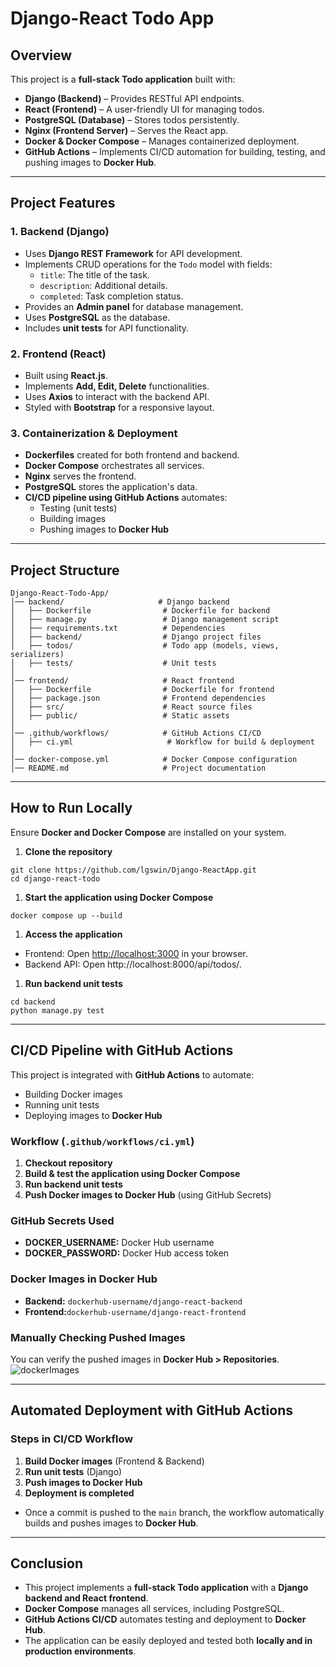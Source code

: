 # **Django-React Todo App**

## **Overview**

This project is a **full-stack Todo application** built with:

- **Django (Backend)** – Provides RESTful API endpoints.
- **React (Frontend)** – A user-friendly UI for managing todos.
- **PostgreSQL (Database)** – Stores todos persistently.
- **Nginx (Frontend Server)** – Serves the React app.
- **Docker & Docker Compose** – Manages containerized deployment.
- **GitHub Actions** – Implements CI/CD automation for building, testing, and pushing images to **Docker Hub**.

---

## **Project Features**

### **1. Backend (Django)**

- Uses **Django REST Framework** for API development.
- Implements CRUD operations for the `Todo` model with fields:
    - `title`: The title of the task.
    - `description`: Additional details.
    - `completed`: Task completion status.
- Provides an **Admin panel** for database management.
- Uses **PostgreSQL** as the database.
- Includes **unit tests** for API functionality.

### **2. Frontend (React)**

- Built using **React.js**.
- Implements **Add, Edit, Delete** functionalities.
- Uses **Axios** to interact with the backend API.
- Styled with **Bootstrap** for a responsive layout.

### **3. Containerization & Deployment**

- **Dockerfiles** created for both frontend and backend.
- **Docker Compose** orchestrates all services.
- **Nginx** serves the frontend.
- **PostgreSQL** stores the application's data.
- **CI/CD pipeline using GitHub Actions** automates:
    - Testing (unit tests)
    - Building images
    - Pushing images to **Docker Hub**

---

## **Project Structure**

```
Django-React-Todo-App/
│── backend/                     # Django backend
│   ├── Dockerfile                # Dockerfile for backend
│   ├── manage.py                 # Django management script
│   ├── requirements.txt          # Dependencies
│   ├── backend/                  # Django project files
│   ├── todos/                    # Todo app (models, views, serializers)
│   ├── tests/                    # Unit tests
│
│── frontend/                     # React frontend
│   ├── Dockerfile                # Dockerfile for frontend
│   ├── package.json              # Frontend dependencies
│   ├── src/                      # React source files
│   ├── public/                   # Static assets
│
│── .github/workflows/            # GitHub Actions CI/CD
│   ├── ci.yml                     # Workflow for build & deployment
│
│── docker-compose.yml            # Docker Compose configuration
│── README.md                     # Project documentation
```

---

## **How to Run Locally**

Ensure **Docker and Docker Compose** are installed on your system.

1. **Clone the repository**

```
git clone https://github.com/lgswin/Django-ReactApp.git
cd django-react-todo
```

1. **Start the application using Docker Compose**

```
docker compose up --build
```

1. **Access the application**
- Frontend: Open [http://localhost:3000](http://localhost:3000/) in your browser.
- Backend API: Open http://localhost:8000/api/todos/.
1. **Run backend unit tests**

```
cd backend
python manage.py test
```

---

## **CI/CD Pipeline with GitHub Actions**

This project is integrated with **GitHub Actions** to automate:

- Building Docker images
- Running unit tests
- Deploying images to **Docker Hub**

### **Workflow (`.github/workflows/ci.yml`)**

1. **Checkout repository**
2. **Build & test the application using Docker Compose**
3. **Run backend unit tests**
4. **Push Docker images to Docker Hub** (using GitHub Secrets)

### **GitHub Secrets Used**

- **DOCKER_USERNAME:** Docker Hub username
- **DOCKER_PASSWORD:** Docker Hub access token

### **Docker Images in Docker Hub**

- **Backend:** `dockerhub-username/django-react-backend`
- **Frontend:**`dockerhub-username/django-react-frontend`

### **Manually Checking Pushed Images**

You can verify the pushed images in **Docker Hub > Repositories**.
![dockerImages](https://github.com/user-attachments/assets/c3a7757f-bbab-4829-84d2-83a24b69f61f)

---

## **Automated Deployment with GitHub Actions**

### **Steps in CI/CD Workflow**

1. **Build Docker images** (Frontend & Backend)
2. **Run unit tests** (Django)
3. **Push images to Docker Hub**
4. **Deployment is completed**
- Once a commit is pushed to the `main` branch, the workflow automatically builds and pushes images to **Docker Hub**.

---

## **Conclusion**

- This project implements a **full-stack Todo application** with a **Django backend and React frontend**.
- **Docker Compose** manages all services, including PostgreSQL.
- **GitHub Actions CI/CD** automates testing and deployment to **Docker Hub**.
- The application can be easily deployed and tested both **locally and in production environments**.
